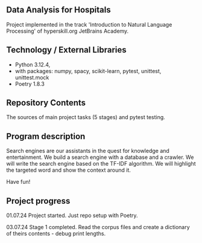 ## Data Analysis for Hospitals

Project implemented in the track 'Introduction to Natural Language Processing' of hyperskill.org JetBrains Academy.

## Technology / External Libraries

- Python 3.12.4,
- with packages: numpy, spacy, scikit-learn, pytest, unittest, unittest.mock
- Poetry 1.8.3

## Repository Contents

The sources of main project tasks (5 stages) and pytest testing.

## Program description

Search engines are our assistants in the quest for knowledge and entertainment. We build a search
engine with a database and a crawler. We will write the search engine based on the TF-IDF algorithm.
We will highlight the targeted word and show the context around it.

Have fun!

## Project progress

[//]: # (Project was completed on 01.07.24)

01.07.24 Project started. Just repo setup with Poetry.

03.07.24 Stage 1 completed. Read the corpus files and create a dictionary of theirs contents - debug print lengths. 
```

